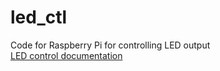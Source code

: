# led_ctl
Code for Raspberry Pi for controlling LED output    
[LED control documentation](https://github.com/d4chinchilla/docs/blob/master/led_ctl/overview.md)
